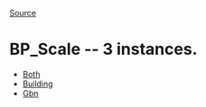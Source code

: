 [Source](https://github.com/mm80843/T3.5/blob/pages/index.md)

# BP_Scale -- 3 instances.

* [Both](https://github.com/mm80843/T3.5/blob/pages/BP/PBN__BP_Scale_1.md)
* [Building](https://github.com/mm80843/T3.5/blob/pages/BP/PBN__BP_Scale_0.md)
* [Gbn](https://github.com/mm80843/T3.5/blob/pages/BP/PBN__BP_Scale_2.md)

